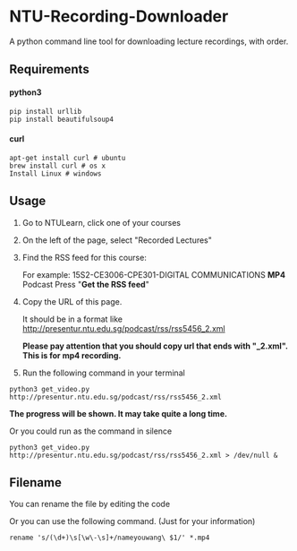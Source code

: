 # NTU-Recording-Downloader
A python command line tool for downloading lecture recordings, with order.

## Requirements


#### python3

    pip install urllib
    pip install beautifulsoup4


#### curl
    
    apt-get install curl # ubuntu
    brew install curl # os x
    Install Linux # windows

## Usage

1. Go to NTULearn, click one of your courses
2. On the left of the page, select "Recorded Lectures"
3. Find the RSS feed for this course:
    
    For example: 15S2-CE3006-CPE301-DIGITAL COMMUNICATIONS **MP4** Podcast
    Press "**Get the RSS feed**"
4. Copy the URL of this page.
    
    It should be in a format like
    http://presentur.ntu.edu.sg/podcast/rss/rss5456_2.xml

    **Please pay attention that you should copy url that ends with "_2.xml". This is for mp4 recording.**

5. Run the following command in your terminal
```shell
python3 get_video.py http://presentur.ntu.edu.sg/podcast/rss/rss5456_2.xml
```
**The progress will be shown. It may take quite a long time.**
    
Or you could run as the command in silence
```shell
python3 get_video.py http://presentur.ntu.edu.sg/podcast/rss/rss5456_2.xml > /dev/null &
```

## Filename

You can rename the file by editing the code

Or you can use the following command. (Just for your information)
```shell
rename 's/(\d+)\s[\w\-\s]+/nameyouwang\ $1/' *.mp4
```
